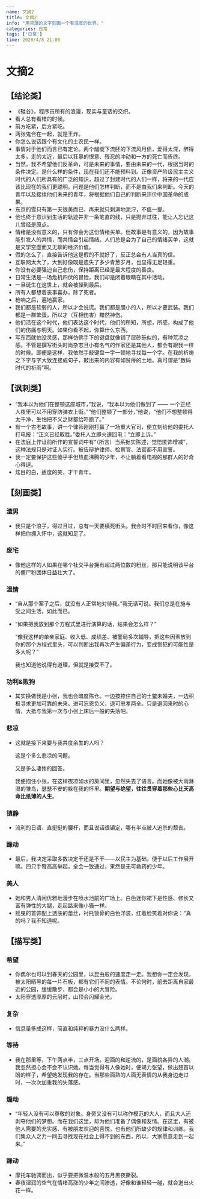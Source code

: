 ```yaml
---
name: 文摘2
title: 文摘2
info: "用凉薄的文字刻画一个有温度的世界。"
categories: 日常
tags: ['日常']
time: 2020/4/8 21:00
---
```


# 文摘2

## 【结论类】

- 《硅谷》，程序员所有的浪漫，现实与童话的交织。
- 看人总有看错的时候。
- 前方吃紧，后方紧吃。
- 两张鬼合在一起，就是王炸。
- 你怎么说话跟个有文化的土农民一样。
- 事情对于他们而言已有定论。两个龌龊下流胚的下流风月债，爱得太深，醉得太多，走的太近，最后以狂暴的恨意、残忍的冲动和一方的死亡而告终。
- 当然，我不希望他们反革命，可是未来的事情，要由未来的一代，根据当时的条件决定。是什么样的条件，现在我们还不能预料到。正像资产阶级民主主义时代的人们所具有的广泛的知识，超过了封建时代的人们一样，将来的一代应该比现在的我们更聪明。问题是他们怎样判断，而不是由我们来判断。今天的青年以及接续他们未来的青年，将根据他们自己的判断来评价中国革命的成果。
- 东京的雪只有第一天很美而已，再来就只剩满地泥泞，不值一提。
- 他也终于意识到生活的轨迹并非一条笔直的线，只是抛弃过往，能让人忘记这儿曾经是原点。
- 情绪是没有意义的，只有你会为这份情绪买单。但故事是有意义的，因为故事能引发人的共情，而共情会引起情绪。人们总是会为了自己的情绪买单，这就是文学空虚而又无聊的经济价值。
- 假的怎么了，直接告诉他这是假的不就好了，反正总会有人当真的信。
- 互联网太大了，大到好像既是遗失了多少青葱岁月，也显得无足轻重。
- 你没有必要强迫自己悲伤，保持距离已经是最大程度的善良。
- 日常生活是一场危机四伏的冒险，我们却是闭着眼睛在其中活动。
- 一旦诞生在这世上，就会被操到最后。
- 所有人都想着丧事喜办，除了死者。
- 枪响之后，遍地赢家。
- 我们都是软弱的人，所以才会说谎。我们都是胆小的人，所以才要武装。我们都是一群笨蛋，所以才（互相伤害）黯然神伤。
- 他们活在这个时代，他们表达这个时代，他们的所知，所想，所感，构成了他们的伤痛与明天。如果你看不起，你算什么东西。
- 写东西就怕没灵感，那样仿佛手下的键盘就像铺了层砂砾似的，有种荒凉之感。不管是撰写街头时尚杂志且小有名气的作家还是其他人，都会有跟我一样的时候。即便是这样，我依然手敲键盘一字一顿地寻找每一个字。在我的祈祷之下字与字大致连接成句子，敲出来的内容有如贫瘠的土地。真可谓是“数码时代的祈雨”啊。

## 【讽刺类】

- “我本以为他们在整顿这座城市，”我说，“我本以为他们做到了 —— 一个正经人夜里可以不用穿防弹衣上街。”“他们整顿了一部分，”他说，“他们不想整顿得太干净，生怕把不义之财都给吓跑了。”
- 有一个古老故事，讲一个律师刚刚打赢了一场重大官司，便立刻给他的委托人打电报：“正义已经取胜。”委托人立即火速回电：“立即上诉。”
- 在法庭上作证前所作的宣誓词中有“（所言）当系据实陈述，觉悟匿饰增减”，这种法规只是对证人实行。被告辩护律师、检察官、法官都不用宣誓。
- 我一定要保护这些傻乎乎但热血沸腾的少年，不让躺着看电视的那群人的好奇心得逞。
- 炫目的白，适度的笑，才干青年。

## 【刻画类】

### 渣男

- 我只是个浪子，得过且过，总有一天要横死街头。我会时不时回来看你，像这样把你拥入怀中，这就知足了。

### 废宅

- 像他这样的人如果在哪个社交平台拥有超过两位数的粉丝，那只能说明该平台的僵尸粉团体日益壮大了。

### 温情

- “自从那个案子之后，就没有人正常地对待我。”我无话可说。我们总是在施与受之间生活，如此而已。

- “如果把我放到那个方程式里进行演算的话，结果会怎么样？”

  “像我这样的单亲家庭、收入低、成绩差、被警局多次辅导，把这些因素放到你的那个方程式里头，可以判断出我再次产生偏差行为，变成惯犯的可能性是多大呢？”

  我也知道他说得有道理，但就是接受不了。

### 功利&败狗

- 其实换做我是小张，我也会暗度陈仓。一边按捺住自己的土鳖未婚夫，一边积极寻求更加可靠的未来。进可忘恩负义，退可忠孝两全。只是退回来时的心情，大抵与我第一次与小张上床后一般的失落吧。

### 悲凉

- 这就是接下来要与我共度余生的人吗？

  这是个多么悲凉的问题。

  又是多么凄惨的回答。

  我便抱住小张，在这样夜凉如水的房间里，忽然失去了语言。而她像被大雨淋湿的雏鸟，瑟瑟不安的躲在我的怀里。**期望与绝望，往往贯穿着那些心比天高命比纸薄的人生**。

### 镇静

- 流利的日语、直挺挺的腰杆，而且说话很镇定，哪有半点被人追杀的颓丧。

### 躁动

- 最后，我决定采取多数决定干还是不干——以民主为基础，便于以后工作展开嘛。四只手臂高高举起，全会一致通过，果然是无可救药的少年。

### 美人

- 她和男人清闲优雅地漫步在喷水池前的广场上。白色迷你裙下是性感、修长又富有弹性的大腿，走起路来像小猫一样。
- 摇曳的首饰配上透肤的蕾丝，衬托锁骨的白色洋装，红着脸笑着对你说：“真的吗？我不知道呢。

## 【描写类】

### 希望

- 你偶尔也可以到春天的公园里，以昆虫般的速度走一走。我想你一定会发现，被太阳晒黑的每一片石板，都有它们不同的表情。不论何时，前去距离自家最近的公园，缓缓散步，都会是小小的大冒险。
- 太阳穿透厚厚的云层时，山顶会闪耀金光。

### 复杂

- 信息量多成这样，简直和纯粹的暴力没什么两样。

### 等待

- 我在那里等，下午两点半，三点开场。迎面的和逆流的，是面貌各异的人潮。我忽然担心会不会不认识她。每当觉得有人像她时，便竭力张望，做出翘首以盼的样子，希望她发现我的存在。当那些面熟的人面无表情的从我身边走过时，一次次加重我的失落感。

### 煽动

- “年轻人没有可以尊敬的对象。身旁又没有可以称作模范的大人，而且大人还剥夺他们的梦想。而在我们这里，却为他们准备了偶像和友情。在这里，有被他人需要的充实感、有被朋友欢迎的喜悦，也有他们所缺少的规律和训练。我们集众人之力一同去寻找现在社会上得不到的东西，所以，大家愿意走到一起来。”

### 躁动

- 摩托车驰骋而出，似乎要把微温水般的五月黑夜撕裂。
- 春夜湿润的空气在情绪高涨的少年之间渗透，好像和谁轻轻一碰，就会迸出火花一样。










